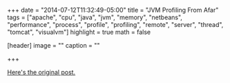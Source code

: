 +++
date = "2014-07-12T11:32:49-05:00"
title = "JVM Profiling From Afar"
tags = ["apache", "cpu", "java", "jvm", "memory", "netbeans", "performance", "process", "profile", "profiling", "remote", "server", "thread", "tomcat", "visualvm"]
highlight = true
math = false

[header]
  image = ""
  caption = ""

+++

[Here's the original post.](http://blog.dbdevs.com/2014/07/jvm-profiling-from-afar.html)
